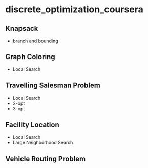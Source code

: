 # discrete_optimization_coursera
## Knapsack
- branch and bounding
## Graph Coloring
- Local Search
## Travelling Salesman Problem
- Local Search
- 2-opt
- 3-opt
## Facility Location
- Local Search
- Large Neighborhood Search
## Vehicle Routing Problem
